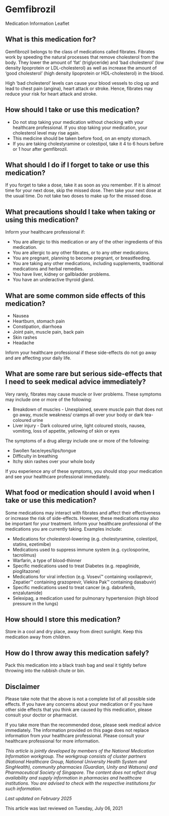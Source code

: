 # Gemfibrozil

Medication Information Leaflet

What is this medication for?
----------------------------

Gemfibrozil belongs to the class of medications called fibrates. Fibrates work by speeding the natural processes that remove cholesterol from the body. They lower the amount of ‘fat’ (triglyceride) and ‘bad cholesterol’ (low density lipoprotein or LDL-cholesterol) as well as increase the amount of ‘good cholesterol’ (high density lipoprotein or HDL-cholesterol) in the blood.

High ‘bad cholesterol’ levels can cause your blood vessels to clog up and lead to chest pain (angina), heart attack or stroke. Hence, fibrates may reduce your risk for heart attack and stroke.

How should I take or use this medication?
-----------------------------------------

* Do not stop taking your medication without checking with your healthcare professional. If you stop taking your medication, your cholesterol level may rise again.
* This medicine should be taken before food, on an empty stomach.
* If you are taking cholestyramine or colestipol, take it 4 to 6 hours before or 1 hour after gemfibrozil.

What should I do if I forget to take or use this medication?
------------------------------------------------------------

If you forget to take a dose, take it as soon as you remember. If it is almost time for your next dose, skip the missed dose. Then take your next dose at the usual time. Do not take two doses to make up for the missed dose.

What precautions should I take when taking or using this medication?
--------------------------------------------------------------------

Inform your healthcare professional if:

* You are allergic to this medication or any of the other ingredients of this medication.
* You are allergic to any other fibrates, or to any other medications.
* You are pregnant, planning to become pregnant, or breastfeeding.
* You are taking any other medications, including supplements, traditional medications and herbal remedies.
* You have liver, kidney or gallbladder problems.
* You have an underactive thyroid gland.

What are some common side effects of this medication?
-----------------------------------------------------

* Nausea
* Heartburn, stomach pain
* Constipation, diarrhoea
* Joint pain, muscle pain, back pain
* Skin rashes
* Headache

Inform your healthcare professional if these side-effects do not go away and are affecting your daily life.

What are some rare but serious side-effects that I need to seek medical advice immediately?
-------------------------------------------------------------------------------------------

Very rarely, fibrates may cause muscle or liver problems. These symptoms may include one or more of the following:

* Breakdown of muscles - Unexplained, severe muscle pain that does not go away, muscle weakness/ cramps all over your body or dark tea-coloured urine
* Liver injury - Dark coloured urine, light coloured stools, nausea, vomiting, loss of appetite, yellowing of skin or eyes

The symptoms of a drug allergy include one or more of the following:

* Swollen face/eyes/lips/tongue
* Difficulty in breathing
* Itchy skin rashes over your whole body

If you experience any of these symptoms, you should stop your medication and see your healthcare professional immediately.

What food or medication should I avoid when I take or use this medication?
--------------------------------------------------------------------------

Some medications may interact with fibrates and affect their effectiveness or increase the risk of side-effects. However, these medications may also be important for your treatment. Inform your healthcare professional of the medications you are currently taking. Examples include:

* Medications for cholesterol-lowering (e.g. cholestyramine, colestipol, statins, ezetimibe)
* Medications used to suppress immune system (e.g. cyclosporine, tacrolimus)
* Warfarin, a type of blood-thinner
* Specific medications used to treat Diabetes (e.g. repaglinide, pioglitazone)
* Medications for viral infection (e.g. Vosevi™ containing voxilaprevir, Zepatier™ containing grazoprevir, Viekira Pak™ containing dasabuvir)
* Specific medications used to treat cancer (e.g. dabrafenib, enzalutamide)
* Selexipag, a medication used for pulmonary hypertension (high blood pressure in the lungs)

How should I store this medication?
-----------------------------------

Store in a cool and dry place, away from direct sunlight. Keep this medication away from children.

How do I throw away this medication safely?
-------------------------------------------

Pack this medication into a black trash bag and seal it tightly before throwing into the rubbish chute or bin.

Disclaimer
----------

Please take note that the above is not a complete list of all possible side effects. If you have any concerns about your medication or if you have other side effects that you think are caused by this medication, please consult your doctor or pharmacist. 

If you take more than the recommended dose, please seek medical advice immediately. The information provided on this page does not replace information from your healthcare professional. Please consult your healthcare professional for more information. 

*This article is jointly developed by members of the National Medication Information workgroup. The workgroup consists of cluster partners (National Healthcare Group, National University Health System and SingHealth), community pharmacies (Guardian, Unity and Watsons) and Pharmaceutical Society of Singapore. The content does not reflect drug availability and supply information in pharmacies and healthcare institutions. You are advised to check with the respective institutions for such information.* 

*Last updated on February 2025*

This article was last reviewed on
Tuesday, July 06, 2021